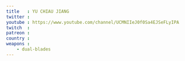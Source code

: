 ```yaml
---
title   : YU CHIAU JIANG
twitter : 
youtube : https://www.youtube.com/channel/UCMNIIeJ0f0Sa4EJSeFLyIPA
twitch  : 
patreon : 
country : 
weapons :
    - dual-blades
---
```


